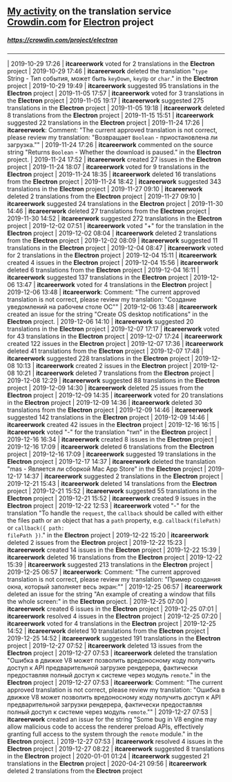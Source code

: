## [My activity](https://crowdin.com/profile/itcareerwork/activity "My profile") on the translation service [Crowdin.com](https://crowdin.com "crowdin.com") for [Electron](https://crowdin.com/project/electron "Electron Crowdin") project
##### <https://crowdin.com/project/electron>
***
| 2019-10-29 17:26 | **itcareerwork** voted for 2 translations in the **Electron** project
| 2019-10-29 17:46 | **itcareerwork** deleted the translation "<code>type</code> String - Тип события, может быть <code>keyDown</code>, <code>keyUp</code> or <code>char</code>." in the **Electron** project
| 2019-10-29 19:49 | **itcareerwork** suggested 95 translations in the **Electron** project
| 2019-11-05 17:57 | **itcareerwork** voted for 3 translations in the **Electron** project
| 2019-11-05 19:17 | **itcareerwork** suggested 275 translations in the **Electron** project
| 2019-11-05 19:18 | **itcareerwork** deleted 8 translations from the **Electron** project
| 2019-11-15 15:51 | **itcareerwork** suggested 22 translations in the **Electron** project
| 2019-11-24 17:26 | **itcareerwork**: Comment: "The current approved translation is not correct, please review my translation: "Возвращает <code>Boolean</code> - приостановлена ли загрузка.""
| 2019-11-24 17:26 | **itcareerwork** commented on the source string "Returns <code>Boolean</code> - Whether the download is paused." in the **Electron** project.
| 2019-11-24 17:52 | **itcareerwork** created 27 issues in the **Electron** project
| 2019-11-24 18:07 | **itcareerwork** voted for 9 translations in the **Electron** project
| 2019-11-24 18:35 | **itcareerwork** deleted 16 translations from the **Electron** project
| 2019-11-24 18:42 | **itcareerwork** suggested 343 translations in the **Electron** project
| 2019-11-27 09:10 | **itcareerwork** deleted 2 translations from the **Electron** project
| 2019-11-27 09:10 | **itcareerwork** suggested 24 translations in the **Electron** project
| 2019-11-30 14:46 | **itcareerwork** deleted 27 translations from the **Electron** project
| 2019-11-30 14:52 | **itcareerwork** suggested 272 translations in the **Electron** project
| 2019-12-02 07:51 | **itcareerwork** voted "+" for the translation in the **Electron** project
| 2019-12-02 08:04 | **itcareerwork** deleted 2 translations from the **Electron** project
| 2019-12-02 08:09 | **itcareerwork** suggested 11 translations in the **Electron** project
| 2019-12-04 08:47 | **itcareerwork** voted for 2 translations in the **Electron** project
| 2019-12-04 15:11 | **itcareerwork** created 4 issues in the **Electron** project
| 2019-12-04 15:56 | **itcareerwork** deleted 6 translations from the **Electron** project
| 2019-12-04 16:11 | **itcareerwork** suggested 137 translations in the **Electron** project
| 2019-12-06 13:47 | **itcareerwork** voted for 4 translations in the **Electron** project
| 2019-12-06 13:48 | **itcareerwork**: Comment: "The current approved translation is not correct, please review my translation: "Создание уведомлений на рабочем столе ОС""
| 2019-12-06 13:48 | **itcareerwork** created an issue for the string "Create OS desktop notifications" in the **Electron** project.
| 2019-12-06 14:10 | **itcareerwork** suggested 20 translations in the **Electron** project
| 2019-12-07 17:17 | **itcareerwork** voted for 43 translations in the **Electron** project
| 2019-12-07 17:24 | **itcareerwork** created 122 issues in the **Electron** project
| 2019-12-07 17:36 | **itcareerwork** deleted 41 translations from the **Electron** project
| 2019-12-07 17:48 | **itcareerwork** suggested 228 translations in the **Electron** project
| 2019-12-08 10:13 | **itcareerwork** created 2 issues in the **Electron** project
| 2019-12-08 10:21 | **itcareerwork** deleted 7 translations from the **Electron** project
| 2019-12-08 12:29 | **itcareerwork** suggested 88 translations in the **Electron** project
| 2019-12-09 14:30 | **itcareerwork** deleted 25 issues from the **Electron** project
| 2019-12-09 14:35 | **itcareerwork** voted for 20 translations in the **Electron** project
| 2019-12-09 14:36 | **itcareerwork** deleted 30 translations from the **Electron** project
| 2019-12-09 14:46 | **itcareerwork** suggested 142 translations in the **Electron** project
| 2019-12-09 14:46 | **itcareerwork** created 42 issues in the **Electron** project
| 2019-12-16 16:15 | **itcareerwork** voted "-" for the translation "тип" in the **Electron** project
| 2019-12-16 16:34 | **itcareerwork** created 8 issues in the **Electron** project
| 2019-12-16 17:09 | **itcareerwork** deleted 6 translations from the **Electron** project
| 2019-12-16 17:09 | **itcareerwork** suggested 19 translations in the **Electron** project
| 2019-12-17 14:37 | **itcareerwork** deleted the translation "mas - Является ли сборкой Mac App Store" in the **Electron** project
| 2019-12-17 14:37 | **itcareerwork** suggested 2 translations in the **Electron** project
| 2019-12-21 15:43 | **itcareerwork** deleted 14 translations from the **Electron** project
| 2019-12-21 15:52 | **itcareerwork** suggested 55 translations in the **Electron** project
| 2019-12-21 15:52 | **itcareerwork** created 9 issues in the **Electron** project
| 2019-12-22 12:53 | **itcareerwork** voted "-" for the translation "To handle the <code>request</code>, the <code>callback</code> should be called with either the files path or an object that has a <code>path</code> property, e.g. <code>callback(filePath)</code> or <code>callback({ path: filePath })</code>." in the **Electron** project
| 2019-12-22 15:20 | **itcareerwork** deleted 2 issues from the **Electron** project
| 2019-12-22 15:23 | **itcareerwork** created 14 issues in the **Electron** project
| 2019-12-22 15:39 | **itcareerwork** deleted 16 translations from the **Electron** project
| 2019-12-22 15:39 | **itcareerwork** suggested 213 translations in the **Electron** project
| 2019-12-25 06:57 | **itcareerwork**: Comment: "The current approved translation is not correct, please review my translation: "Пример создания окна, который заполняет весь экран:""
| 2019-12-25 06:57 | **itcareerwork** deleted an issue for the string "An example of creating a window that fills the whole screen:" in the **Electron** project.
| 2019-12-25 07:00 | **itcareerwork** created 6 issues in the **Electron** project
| 2019-12-25 07:01 | **itcareerwork** resolved 4 issues in the **Electron** project
| 2019-12-25 07:20 | **itcareerwork** voted for 4 translations in the **Electron** project
| 2019-12-25 14:52 | **itcareerwork** deleted 10 translations from the **Electron** project
| 2019-12-25 14:52 | **itcareerwork** suggested 191 translations in the **Electron** project
| 2019-12-27 07:52 | **itcareerwork** deleted 13 issues from the **Electron** project
| 2019-12-27 07:53 | **itcareerwork** deleted the translation "Ошибка в движке V8 может позволить вредоносному коду получить доступ к API предварительной загрузке рендерера, фактически предоставляя полный доступ к системе через модуль <code>remote</code>." in the **Electron** project
| 2019-12-27 07:53 | **itcareerwork**: Comment: "The current approved translation is not correct, please review my translation: "Ошибка в движке V8 может позволить вредоносному коду получить доступ к API предварительной загрузки рендерера, фактически предоставляя полный доступ к системе через модуль <code>remote</code>.""
| 2019-12-27 07:53 | **itcareerwork** created an issue for the string "Some bug in V8 engine may allow malicious code to access the renderer preload APIs, effectively granting full access to the system through the <code>remote</code> module." in the **Electron** project.
| 2019-12-27 07:53 | **itcareerwork** resolved 4 issues in the **Electron** project
| 2019-12-27 08:22 | **itcareerwork** suggested 8 translations in the **Electron** project
| 2020-01-01 01:24 | **itcareerwork** suggested 21 translations in the **Electron** project
| 2020-04-21 09:56 | **itcareerwork** deleted 2 translations from the **Electron** project
